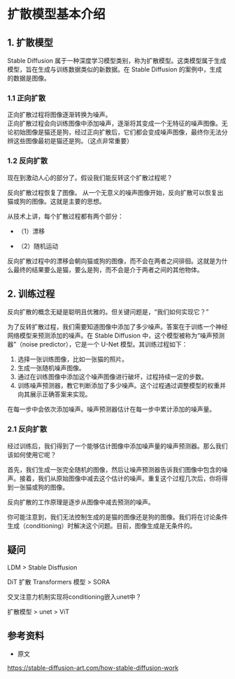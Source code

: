 # 扩散模型基本介绍

## 1. 扩散模型

Stable Diffusion 属于一种深度学习模型类别，称为扩散模型。这类模型属于生成模型，旨在生成与训练数据类似的新数据。在 Stable Diffusion 的案例中，生成的数据是图像。

### 1.1 正向扩散

正向扩散过程将图像逐渐转换为噪声。  
正向扩散过程会向训练图像中添加噪声，逐渐将其变成一个无特征的噪声图像。无论初始图像是猫还是狗，经过正向扩散后，它们都会变成噪声图像，最终你无法分辨这些图像最初是猫还是狗。（这点非常重要）

### 1.2 反向扩散

现在到激动人心的部分了。假设我们能反转这个扩散过程呢？

反向扩散过程恢复了图像。
从一个无意义的噪声图像开始，反向扩散可以恢复出猫或狗的图像。这就是主要的思想。

从技术上讲，每个扩散过程都有两个部分：

- （1）漂移

- （2）随机运动

反向扩散过程中的漂移会朝向猫或狗的图像，而不会在两者之间徘徊。这就是为什么最终的结果要么是猫，要么是狗，而不会是介于两者之间的其他物体。

## 2. 训练过程

反向扩散的概念无疑是聪明且优雅的。但关键问题是，“我们如何实现它？”

为了反转扩散过程，我们需要知道图像中添加了多少噪声。答案在于训练一个神经网络模型来预测添加的噪声。在 Stable Diffusion 中，这个模型被称为“噪声预测器”（noise predictor），它是一个 U-Net 模型。其训练过程如下：

1. 选择一张训练图像，比如一张猫的照片。
2. 生成一张随机噪声图像。
3. 通过在训练图像中添加这个噪声图像进行破坏，过程持续一定的步数。
4. 训练噪声预测器，教它判断添加了多少噪声。这个过程通过调整模型的权重并向其展示正确答案来实现。

在每一步中会依次添加噪声。噪声预测器估计在每一步中累计添加的噪声量。

### 2.1 反向扩散

经过训练后，我们得到了一个能够估计图像中添加噪声量的噪声预测器。那么我们该如何使用它呢？

首先，我们生成一张完全随机的图像，然后让噪声预测器告诉我们图像中包含的噪声。接着，我们从原始图像中减去这个估计的噪声。重复这个过程几次后，你将得到一张猫或狗的图像。

反向扩散的工作原理是逐步从图像中减去预测的噪声。

你可能注意到，我们无法控制生成的是猫的图像还是狗的图像。我们将在讨论条件生成（conditioning）时解决这个问题。目前，图像生成是无条件的。



## 疑问

LDM > Stable Disffusion

DiT 扩散 Transformers 模型  > SORA

交叉注意力机制实现将conditioning嵌入unet中？

扩散模型  > unet > ViT

## 参考资料

- 原文

https://stable-diffusion-art.com/how-stable-diffusion-work
